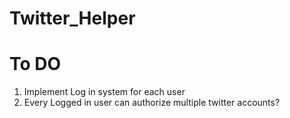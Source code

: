 # Twitter_Helper


# To DO

1. Implement Log in system for each user
2. Every Logged in user can authorize multiple twitter accounts?